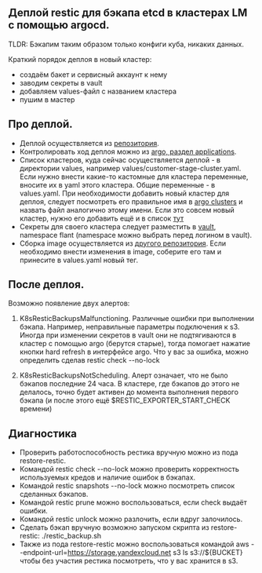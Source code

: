 ## Деплой restic для бэкапа etcd в кластерах LM с помощью argocd.

TLDR:
Бэкапим таким образом только конфиги куба, никаких данных.
  
Краткий порядок деплоя в новый кластер:
- создаём бакет и сервисный аккаунт к нему
- заводим секреты в vault
- добавляем values-файл с названием кластера
- пушим в мастер


## Про деплой.
- Деплой осуществляется из [репозитория](https://github.lmru.tech/adeo/lmru--devops--argocd-apps/tree/master/common/restic-backups).
- Контролировать ход деплоя можно из [argo, раздел applications](https://argocd-devops.apps.lmru.tech/applications?proj=&sync=&health=&namespace=&cluster=&labels=&search=restic).
- Список кластеров, куда сейчас осуществляется деплой - в директории values, например values/customer-stage-cluster.yaml. Если нужно внести какие-то кастомные для кластера переменные, вносите их в yaml этого кластера. Общие переменные - в values.yaml.
При необходимости добавить новый кластер для деплоя, следует посмотреть его правильное имя в [argo clusters](https://argocd-devops.apps.lmru.tech/settings/clusters) и назвать файл аналогично этому имени. Если это совсем новый кластер, нужно его добавить ещё и в список [тут](https://github.lmru.tech/adeo/lmru--devops--argocd/blob/ceed328e45cc9afc32a8603c7f82e579a9646562/argocd-crd/values.yaml#L1930)
- Секреты для своего кластера следует разместить в [vault](https://vault.lmru.tech/ui/vault/secrets/restic_backups/list?namespace=flant), namespace flant (namespace можно выбрать перед логином в vault).
- Сборка image осуществляется из [другого репозитория](https://github.lmru.tech/adeo/lmru--devops--k8s--backup-restic/tree/flant/build-for-argo). Если необходимо внести изменения в image, соберите его там и принесите в values.yaml новый тег.

## После деплоя. 
Возможно появление двух алертов: 
1. K8sResticBackupsMalfunctioning. Различные ошибки при выполнении бэкапа. Например, неправильные параметры подключения к s3. Иногда при изменении секретов в vault они не подтягиваются в кластер с помощью argo (берутся старые), тогда помогает нажатие кнопки hard refresh в интерфейсе argo. Что у вас за ошибка, можно определить сделав restic check --no-lock

2. K8sResticBackupsNotScheduling. Алерт означает, что не было бэкапов последние 24 часа. В кластере, где бэкапов до этого не делалось, точно будет активен до момента выполнения первого бэкапа (и после этого ещё $RESTIC_EXPORTER_START_CHECK времени)

## Диагностика
- Проверить работоспособность рестика вручную можно из пода restore-restic.
- Командой restic check --no-lock можно проверить корректность используемых кредов и наличие ошибок в бэкапах.
- Командой restic snapshots --no-lock можно посмотреть список сделанных бэкапов.
- Командой restic prune можно воспользоваться, если check выдаёт ошибки.
- Командой restic unlock можно разлочить, если вдруг залочилось.
- Сделать бэкап вручную возможно запуском скрипта из restore-restic: ./restic_backup.sh
- Также из пода restore-restic можно воспользоваться командой aws --endpoint-url=https://storage.yandexcloud.net s3 ls s3://${BUCKET} чтобы без участия рестика посмотреть, что у вас хранится в s3.


